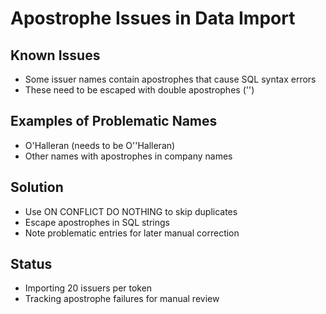 # Apostrophe Issues in Data Import

## Known Issues
- Some issuer names contain apostrophes that cause SQL syntax errors
- These need to be escaped with double apostrophes ('')

## Examples of Problematic Names
- O'Halleran (needs to be O''Halleran)
- Other names with apostrophes in company names

## Solution
- Use ON CONFLICT DO NOTHING to skip duplicates
- Escape apostrophes in SQL strings
- Note problematic entries for later manual correction

## Status
- Importing 20 issuers per token
- Tracking apostrophe failures for manual review